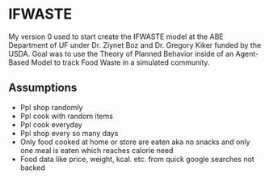 # IFWASTE

My version 0 used to start create the IFWASTE model at the ABE Department of UF under Dr. Ziynet Boz and Dr. Gregory Kiker funded by the USDA. Goal was to use the Theory of Planned Behavior inside of an Agent-Based Model to track Food Waste in a simulated community.

## Assumptions

- Ppl shop randomly
- Ppl cook with random items
- Ppl cook everyday
- Ppl shop every so many days
- Only food cooked at home or store are eaten aka no snacks and only one meal is eaten which reaches calorie need
- Food data like price, weight, kcal. etc. from quick google searches not backed
